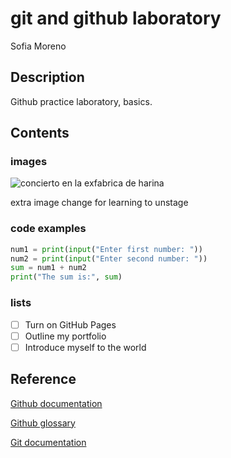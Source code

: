# git and github laboratory 
Sofia Moreno

## Description
Github practice laboratory, basics.

## Contents
### images
![concierto en la exfabrica de harina](https://github.com/sofia-lpz/git-lab/assets/131844868/5d27c4a7-686e-4ca1-97a0-f400cf3cc0b4)

extra image change for learning to unstage
### code examples

```python 
num1 = print(input("Enter first number: "))
num2 = print(input("Enter second number: "))
sum = num1 + num2
print("The sum is:", sum)
```

### lists
- [ ] Turn on GitHub Pages
- [ ] Outline my portfolio
- [ ] Introduce myself to the world

## Reference

[Github documentation](https://docs.github.com/en)

[Github glossary](https://docs.github.com/en/get-started/learning-about-github/github-glossary)

[Git documentation](https://git-scm.com/doc)

